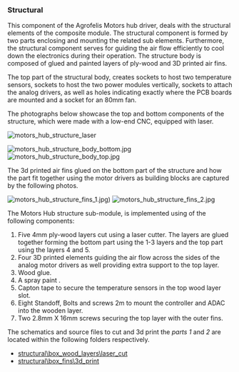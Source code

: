 
### Structural

This component of the Agrofelis Motors hub driver, deals with the structural elements of the composite module.
The structural component is formed by two parts enclosing and mounting the related sub elements. Furthermore, the structural component  serves for guiding the air flow efficiently to 
cool down the electronics during their operation. The structure body is composed of glued and painted layers of ply-wood and 3D printed air fins.

The top part of the structural body, creates sockets to host two temperature sensors, sockets to host the two power modules vertically, sockets to attach the analog drivers, as well as holes indicating exactly where the PCB boards are mounted and a socket for an 80mm fan.

The photographs below showcase the top and bottom components of the structure, which were made with a low-end CNC, equipped with laser.

![motors_hub_structure_laser](_figures/structure_laser.jpg)

![motors_hub_structure_body_bottom.jpg](_figures/structure_body_bottom.jpg)
![motors_hub_structure_body_top.jpg](_figures/structure_body_top.jpg)

The 3d printed air fins glued on the bottom part of the structure and how the part fit together using the motor drivers as building blocks are captured by the following photos.

![motors_hub_structure_fins_1.jpg)](_figures/structure_fins_1.jpg)
![motors_hub_structure_fins_2.jpg](_figures/structure_fins_2.jpg)

The Motors Hub structure sub-module, is implemented using of the following components:

1. Five 4mm ply-wood layers cut using a laser cutter. The layers are glued together forming the bottom part using the 1-3 layers and the top part using the layers 4 and 5. 
2. Four 3D printed elements guiding the air flow across the sides of the analog motor drivers as well providing extra support to the top layer.
3. Wood glue.
4. A spray paint .
5. Capton tape to secure the temperature sensors in the top wood layer slot.
6. Eight Standoff, Bolts and screws 2m to mount the controller and ADAC into the wooden layer.
7. Two 2.8mm X 16mm screws securing the top layer with the outer fins.

The schematics and source files to cut and 3d print the *parts 1* and *2* are located within the following folders respectively.

- [structural\box_wood_layers\laser_cut](https://github.com/meltoner/agrofelis/tree/main/components/mobility/motors_hub_driver/structural/box_wood_layers/laser_cut)
- [structural\box_fins\3d_print](https://github.com/meltoner/agrofelis/tree/main/components/mobility/motors_hub_driver/structural/box_fins/3d_print)
